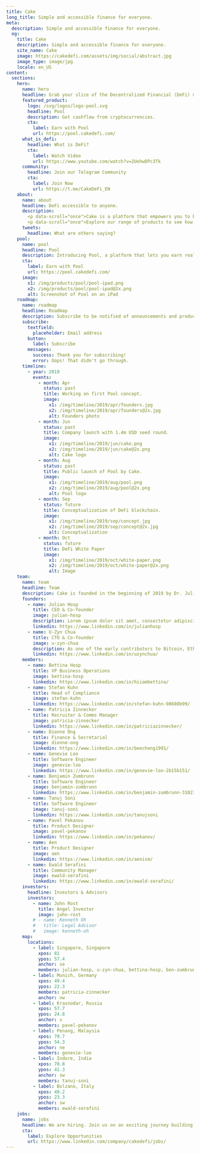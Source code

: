 ```yaml
---
title: Cake
long_title: Simple and accessible finance for everyone.
meta:
  description: Simple and accessible finance for everyone.
  og:
    title: Cake
    description: Simple and accessible finance for everyone.
    site_name: Cake
    image: https://cakedefi.com/assets/img/social/abstract.jpg
    image_type: image/jpg
    locale: en_US
content:
  sections:
    hero:
      name: hero
      headline: Grab your slice of the Decentralized Financial (DeFi) market.
      featured_product:
        logo: /svg/logos/logo-pool.svg
        headline: Pool
        description: Get cashflow from cryptocurrencies.
        cta:
          label: Earn with Pool
          url: https://pool.cakedefi.com/
      what_is_defi:
        headline: What is DeFi?
        cta:
          label: Watch Video
          url: https://www.youtube.com/watch?v=2UehwDPc3Tk
      community:
        headline: Join our Telegram Community
        cta:
          label: Join Now
          url: https://t.me/CakeDeFi_EN
    about:
      name: about
      headline: DeFi accessible to anyone.
      description:
        <p data-scroll="once">Cake is a platform that empowers you to be in control of your finances by creating cashflow from Decentralized Finance.</p>
        <p data-scroll="once">Explore our range of products to see how you can regain your financial freedom.</p>
      tweets:
        headline: What are others saying?
    pool:
      name: pool
      headline: Pool
      description: Introducing Pool, a platform that lets you earn real-time cashflow from cryptocurrencies, by staking in masternode pools.
      cta:
        label: Earn with Pool
        url: https://pool.cakedefi.com/
      image:
        x1: /img/products/pool/pool-ipad.png
        x2: /img/products/pool/pool-ipad@2x.png
        alt: Screenshot of Pool on an iPad
    roadmap:
      name: roadmap
      headline: Roadmap
      description: Subscribe to be notified of announcements and product releases.
      subscribe:
        textfield:
          placeholder: Email address
        button:
          label: Subscribe
        messages:
          success: Thank you for subscribing!
          error: Oops! That didn't go through.
      timeline:
        - year: 2019
          events:
            - month: Apr
              status: past
              title: Working on first Pool concept.
              image:
                x1: /img/timeline/2019/apr/founders.jpg
                x2: /img/timeline/2019/apr/founders@2x.jpg
                alt: Founders photo
            - month: Jun
              status: past
              title: Company launch with 1.4m USD seed round.
              image:
                x1: /img/timeline/2019/jun/cake.png
                x2: /img/timeline/2019/jun/cake@2x.png
                alt: Cake logo
            - month: Aug
              status: past
              title: Public launch of Pool by Cake.
              image:
                x1: /img/timeline/2019/aug/pool.png
                x2: /img/timeline/2019/aug/pool@2x.png
                alt: Pool logo
            - month: Sep
              status: future
              title: Conceptualization of DeFi blockchain.
              image:
                x1: /img/timeline/2019/sep/concept.jpg
                x2: /img/timeline/2019/sep/concept@2x.jpg
                alt: Conceptualization
            - month: Oct
              status: future
              title: DeFi White Paper
              image:
                x1: /img/timeline/2019/oct/white-paper.png
                x2: /img/timeline/2019/oct/white-paper@2x.png
                alt: Image
    team:
      name: team
      headline: Team
      description: Cake is founded in the beginning of 2019 by Dr. Julian Hosp and U-Zyn Chua to solve major financial pain points in people’s lives. We are innovators from diverse backgrounds and industries.
      founders:
        - name: Julian Hosp
          title: CEO & Co-founder
          image: julian-hosp
          description: Lorem ipsum dolor sit amet, consectetur adipiscing elit, sed do eiusmod tempor incididunt ut labore et dolore magna aliqua. Ut enim ad minim veniam.
          linkedin: https://www.linkedin.com/in/julianhosp
        - name: U-Zyn Chua
          title: CTO & Co-founder
          image: u-zyn-chua
          description: As one of the early contributors to Bitcoin, Ethereum, and Dash projects, U-Zyn is a pioneer in the emergence of blockchain technology.
          linkedin: https://www.linkedin.com/in/uzynchua/
      members:
        - name: Bettina Hosp
          title: VP Business Operations
          image: bettina-hosp
          linkedin: https://www.linkedin.com/in/hiiambettina/
        - name: Stefan Kuhn
          title: Head of Compliance
          image: stefan-kuhn
          linkedin: https://www.linkedin.com/in/stefan-kuhn-98608b99/
        - name: Patricia Zinnecker
          title: Recruiter & Comms Manager
          image: patricia-zinnecker
          linkedin: https://www.linkedin.com/in/patriciazinnecker/
        - name: Dionne Ong
          title: Finance & Secretarial
          image: dionne-ong
          linkedin: https://www.linkedin.com/in/beecheng1991/
        - name: Genevie Loo
          title: Software Engineer
          image: genevie-loo
          linkedin: https://www.linkedin.com/in/genevie-loo-2b15b151/
        - name: Benjamin Zumbrunn
          title: Software Engineer
          image: benjamin-zumbrunn
          linkedin: https://www.linkedin.com/in/benjamin-zumbrunn-310234107/
        - name: Tanuj Soni
          title: Software Engineer
          image: tanuj-soni
          linkedin: https://www.linkedin.com/in/tanujsoni
        - name: Pavel Pekanov
          title: Product Designer
          image: pavel-pekanov
          linkedin: https://www.linkedin.com/in/pekanov/
        - name: Aen
          title: Product Designer
          image: aen
          linkedin: https://www.linkedin.com/in/aenism/
        - name: Ewald Serafini
          title: Community Manager
          image: ewald-serafini
          linkedin: https://www.linkedin.com/in/ewald-serafini/
      investors:
        headline: Investors & Advisors
        investors:
          - name: John Rost
            title: Angel Investor
            image: john-rost
          # - name: Kenneth Oh
          #   title: Legal Advisor
          #   image: kenneth-oh
      map:
        locations:
          - label: Singapore, Singapore
            xpos: 81
            ypos: 57.4
            anchor: se
            members: julian-hosp, u-zyn-chua, bettina-hosp, ben-zumbrunn, aen, dionne-ong
          - label: Munich, Germany
            xpos: 49.4
            ypos: 22.3
            members: patricia-zinnecker
            anchor: nw
          - label: Krasnodar, Russia
            xpos: 57.7
            ypos: 24.8
            anchor: s
            members: pavel-pekanov
          - label: Penang, Malaysia
            xpos: 79.7
            ypos: 54.3
            anchor: ne
            members: genevie-loo
          - label: Indore, India
            xpos: 70.8
            ypos: 41.3
            anchor: sw
            members: tanuj-soni
          - label: Bolzano, Italy
            xpos: 49.2
            ypos: 23.3
            anchor: sw
            members: ewald-serafini
    jobs:
      name: jobs
      headline: We are hiring. Join us on an exciting journey building DeFi products!
      cta:
        label: Explore Opportunities
        url: https://www.linkedin.com/company/cakedefi/jobs/
---
```

